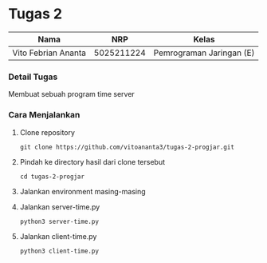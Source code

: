 # Tugas 2

| Nama | NRP | Kelas |
|----------------|-----------|--------------------|
| Vito Febrian Ananta | 5025211224  | Pemrograman Jaringan (E) |

### Detail Tugas

Membuat sebuah program time server

### Cara Menjalankan

1. Clone repository

    ```
    git clone https://github.com/vitoananta3/tugas-2-progjar.git
    ```

2. Pindah ke directory hasil dari clone tersebut

    ```
    cd tugas-2-progjar
    ```

3. Jalankan environment masing-masing

4. Jalankan server-time.py

    ```
    python3 server-time.py
    ```

5. Jalankan client-time.py

    ```
    python3 client-time.py
    ```
